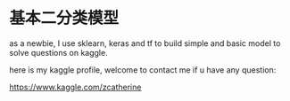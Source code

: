 # 基本二分类模型

as a newbie, I use sklearn, keras and tf to build simple and basic model to solve questions on kaggle.

here is my kaggle profile, welcome to contact me if u have any question:

https://www.kaggle.com/zcatherine
